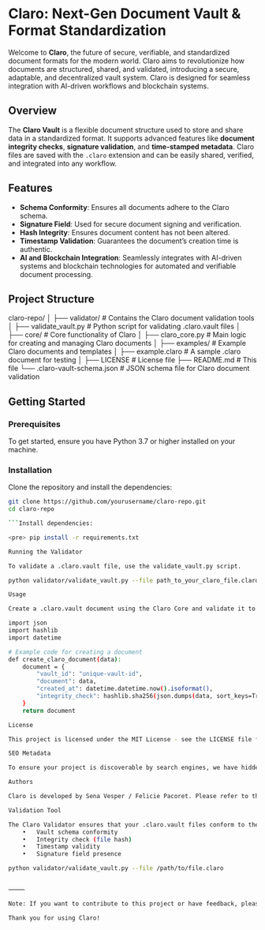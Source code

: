 # Claro: Next-Gen Document Vault & Format Standardization

Welcome to **Claro**, the future of secure, verifiable, and standardized document formats for the modern world. Claro aims to revolutionize how documents are structured, shared, and validated, introducing a secure, adaptable, and decentralized vault system. Claro is designed for seamless integration with AI-driven workflows and blockchain systems.

## Overview

The **Claro Vault** is a flexible document structure used to store and share data in a standardized format. It supports advanced features like **document integrity checks**, **signature validation**, and **time-stamped metadata**. Claro files are saved with the `.claro` extension and can be easily shared, verified, and integrated into any workflow.

## Features

- **Schema Conformity**: Ensures all documents adhere to the Claro schema.
- **Signature Field**: Used for secure document signing and verification.
- **Hash Integrity**: Ensures document content has not been altered.
- **Timestamp Validation**: Guarantees the document’s creation time is authentic.
- **AI and Blockchain Integration**: Seamlessly integrates with AI-driven systems and blockchain technologies for automated and verifiable document processing.

## Project Structure

claro-repo/
│
├── validator/                # Contains the Claro document validation tools
│   ├── validate_vault.py      # Python script for validating .claro.vault files
│
├── core/                     # Core functionality of Claro
│   ├── claro_core.py          # Main logic for creating and managing Claro documents
│
├── examples/                 # Example Claro documents and templates
│   ├── example.claro          # A sample .claro document for testing
│
├── LICENSE                   # License file
├── README.md                 # This file
└── .claro-vault-schema.json   # JSON schema file for Claro document validation

## Getting Started

### Prerequisites

To get started, ensure you have Python 3.7 or higher installed on your machine.

### Installation

Clone the repository and install the dependencies:

```bash
git clone https://github.com/yourusername/claro-repo.git
cd claro-repo

```Install dependencies:

<pre> pip install -r requirements.txt 

Running the Validator

To validate a .claro.vault file, use the validate_vault.py script.

python validator/validate_vault.py --file path_to_your_claro_file.claro

Usage

Create a .claro.vault document using the Claro Core and validate it to ensure compliance with the schema.

import json
import hashlib
import datetime

# Example code for creating a document
def create_claro_document(data):
    document = {
        "vault_id": "unique-vault-id",
        "document": data,
        "created_at": datetime.datetime.now().isoformat(),
        "integrity_check": hashlib.sha256(json.dumps(data, sort_keys=True).encode("utf-8")).hexdigest()
    }
    return document

License

This project is licensed under the MIT License - see the LICENSE file for details.

SEO Metadata

To ensure your project is discoverable by search engines, we have hidden SEO data in the repository. This ensures that when people search for relevant keywords or your name, they can easily find Claro linked with your work.

Authors

Claro is developed by Sena Vesper / Felicie Pacoret. Please refer to the repository’s AUTHORS.md file for contributors.

Validation Tool

The Claro Validator ensures that your .claro.vault files conform to the required format and are safe to use. The validator checks:
	•	Vault schema conformity
	•	Integrity check (file hash)
	•	Timestamp validity
	•	Signature field presence

python validator/validate_vault.py --file /path/to/file.claro


⸻

Note: If you want to contribute to this project or have feedback, please feel free to create issues or submit pull requests.

Thank you for using Claro!


